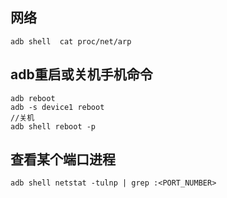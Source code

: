 ## 网络
```
adb shell  cat proc/net/arp
```

## adb重启或关机手机命令
```
adb reboot
adb -s device1 reboot
//关机
adb shell reboot -p
```
## 查看某个端口进程
```
adb shell netstat -tulnp | grep :<PORT_NUMBER>
```
